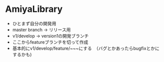 # AmiyaLibrary
- ひとまず自分の開発用
- master branch -> リリース用
- v1/develop -> version1の開発ブランチ
- ここからfeatureブランチを切って作成
- 基本的にv1/develop/feature/~~~にする　（バグとかあったらbugfixとかにするかも)

